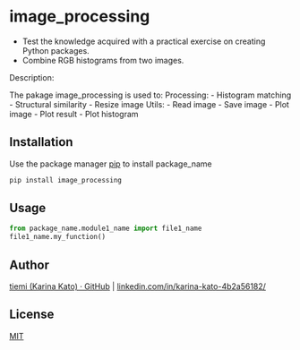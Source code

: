 # image_processing

- Test the knowledge acquired with a practical exercise on creating Python packages.
- Combine RGB histograms from two images.

Description:

The pakage image_processing is used to:
  Processing:
    - Histogram matching
    - Structural similarity
    - Resize image
  Utils:
    - Read image
    - Save image
    - Plot image
    - Plot result
    - Plot histogram

## Installation

Use the package manager [pip](https://pip.pypa.io/en/stable/) to install package_name

```bash
pip install image_processing
```

## Usage

```python
from package_name.module1_name import file1_name
file1_name.my_function()
```

## Author

[tiemi (Karina Kato) · GitHub](https://github.com/tiemi) | [linkedin.com/in/karina-kato-4b2a56182/](https://www.linkedin.com/in/karina-kato-4b2a56182/)

## License

[MIT](https://choosealicense.com/licenses/mit/)
